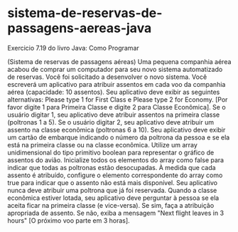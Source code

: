 # sistema-de-reservas-de-passagens-aereas-java
Exercicio 7.19 do livro Java: Como Programar


(Sistema de reservas de passagens aéreas) Uma pequena companhia aérea acabou de comprar um computador para seu novo sistema
automatizado de reservas. Você foi solicitado a desenvolver o novo sistema. Você escreverá um aplicativo para atribuir assentos em cada
voo da companhia aérea (capacidade: 10 assentos).
Seu aplicativo deve exibir as seguintes alternativas: Please type 1 for First Class e Please type 2 for Economy. [Por
favor digite 1 para Primeira Classe e digite 2 para Classe Econômica]. Se o usuário digitar 1, seu aplicativo deve atribuir
assentos na primeira classe (poltronas 1 a 5). Se o usuário digitar 2, seu aplicativo deve atribuir um assento na classe econômica (poltronas
6 a 10). Seu aplicativo deve exibir um cartão de embarque indicando o número da poltrona da pessoa e se ela está na primeira classe ou na
classe econômica.
Utilize um array unidimensional do tipo primitivo boolean para representar o gráfico de assentos do avião. Inicialize todos os elementos do array como false para indicar que todas as poltronas estão desocupadas. À medida que cada assento é atribuído, configure o
elemento correspondente do array como true para indicar que o assento não está mais disponível.
Seu aplicativo nunca deve atribuir uma poltrona que já foi reservada. Quando a classe econômica estiver lotada, seu aplicativo deve
perguntar à pessoa se ela aceita ficar na primeira classe (e vice-versa). Se sim, faça a atribuição apropriada de assento. Se não, exiba a mensagem "Next flight leaves in 3 hours" [O próximo voo parte em 3 horas].
